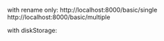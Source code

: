 with rename only:
http://localhost:8000/basic/single
http://localhost:8000/basic/multiple

with diskStorage:
